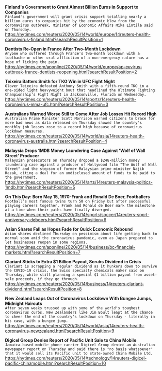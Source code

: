 **Finland's Government to Grant Almost Billion Euros in Support to Companies**\
`Finland's government will grant crisis support totalling nearly a billion euros to companies hit by the economic blow from the coronavirus outbreak, Minister of Economic Affairs Mika Lintila said on Thursday.`\
https://nytimes.com/reuters/2020/05/14/world/europe/14reuters-health-coronavirus-finland.html?searchResultPosition=1

**Dentists Re-Open in France After Two-Month Lockdown**\
`Anyone who suffered through France's two-month lockdown with a toothache or other oral affliction of a non-emergency nature has a hope of licking the pain. `\
https://nytimes.com/aponline/2020/05/14/world/europe/ap-euvirus-outbreak-france-dentists-reopening.html?searchResultPosition=2

**Teixeira Batters Smith for TKO Win in UFC Fight Night**\
`Glover Teixeira defeated Anthony Smith with a fifth-round TKO in a one-sided light heavyweight bout that headlined the Ultimate Fighting Championship's Fight Night in Jacksonville, Florida on Wednesday.`\
https://nytimes.com/reuters/2020/05/14/sports/14reuters-health-coronavirus-mma-ufc.html?searchResultPosition=3

**Australians Warned Worse Still to Come After Job Losses Hit Record High**\
`Australian Prime Minister Scott Morrison warned citizens to brace for more bad news as data released on Thursday showed the country's monthly job losses rose to a record high because of coronavirus lockdown measures.`\
https://nytimes.com/reuters/2020/05/14/world/asia/14reuters-health-coronavirus-australia.html?searchResultPosition=4

**Malaysia Drops 1MDB Money Laundering Case Against 'Wolf of Wall Street' Producer**\
`Malaysian prosecutors on Thursday dropped a $248-million money laundering case against a producer of Hollywood film "The Wolf of Wall Street" and the stepson of former Malaysian prime minister Najib Razak, citing a deal for an undisclosed amount of funds to be paid to the government.   `\
https://nytimes.com/reuters/2020/05/14/arts/14reuters-malaysia-politics-1mdb.html?searchResultPosition=5

**On This Day: Born May 15, 1970-Frank and Ronald De Boer, Footballers**\
`Football’s most famous twins turn 50 on Friday but after successful playing careers together, Frank and Ronald de Boer mark the milestone at a time when their paths have finally diverged.`\
https://nytimes.com/reuters/2020/05/14/sports/soccer/14reuters-sport-anniversary-deboers.html?searchResultPosition=6

**Asian Shares Fall as Hopes Fade for Quick Economic Rebound**\
`Asian shares declined Thursday on pessimism about life getting back to normal soon amid the coronavirus pandemic, even as Japan prepared to let businesses reopen in some regions. `\
https://nytimes.com/aponline/2020/05/14/business/bc-financial-markets.html?searchResultPosition=7

**Clariant Sticks to Extra $1 Billion Payout, Scrubs Dividend in Crisis**\
`Clariant is scrapping a regular dividend as it hunkers down to survive the COVID-19 crisis, the Swiss specialty chemicals maker said on Thursday, while still planning a special $1 billion payout from asset-sale proceeds, if they go through.`\
https://nytimes.com/reuters/2020/05/14/business/14reuters-clariant-dividend.html?searchResultPosition=8

**New Zealand Leaps Out of Coronavirus Lockdown With Bungee Jumps, Midnight Haircuts**\
`After seven weeks trussed up with some of the world's toughest coronavirus curbs, New Zealanders like Jim Boult leapt at the chance to cheer the end of the country's lockdown on Thursday - literally in his case, with a bungee jump. `\
https://nytimes.com/reuters/2020/05/14/world/asia/14reuters-health-coronavirus-newzealand.html?searchResultPosition=9

**Digicel Group Denies Report of Pacific Unit Sale to China Mobile**\
`Jamaica-based mobile phone carrier Digicel Group denied an Australian newspaper report on Thursday and said there is "no basis whatsoever" that it would sell its Pacific unit to state-owned China Mobile Ltd. `\
https://nytimes.com/reuters/2020/05/14/technology/14reuters-digicel-pacific-chinamobile.html?searchResultPosition=10

